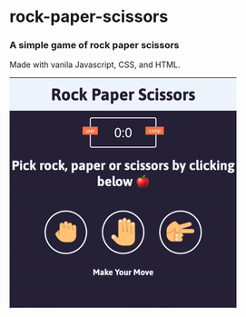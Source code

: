 # rock-paper-scissors

### A simple game of rock paper scissors

Made with vanila Javascript, CSS, and HTML.

<img src="gif/rock-paper-scissors.gif" width="400px">

